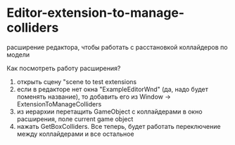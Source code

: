 # Editor-extension-to-manage-colliders
расширение редактора, чтобы работать с расстановкой коллайдеров по модели

Как посмотреть работу расширения?
1. открыть сцену "scene to test extensions
2. если в редакторе нет окна "ExampleEditorWnd" (да, надо будет поменять название), то добавить его из 
   Window -> ExtensionToManageColliders
3. из иерархии перетащить GameObject с коллайдерами в окно расширения, поле current game object
4. нажать GetBoxColliders. Все теперь, будет работать переключение между коллайдерами и все остальное
